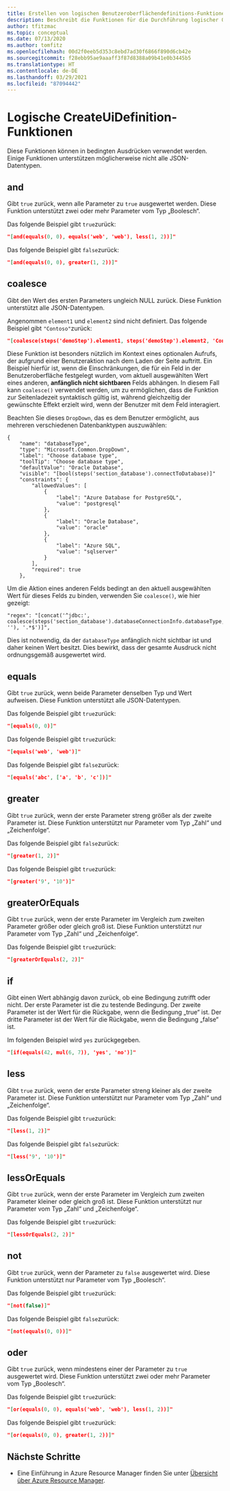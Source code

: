 ```yaml
---
title: Erstellen von logischen Benutzeroberflächendefinitions-Funktionen
description: Beschreibt die Funktionen für die Durchführung logischer Operationen.
author: tfitzmac
ms.topic: conceptual
ms.date: 07/13/2020
ms.author: tomfitz
ms.openlocfilehash: 00d2f0eeb5d353c8ebd7ad30f6866f890d6cb42e
ms.sourcegitcommit: f28ebb95ae9aaaff3f87d8388a09b41e0b3445b5
ms.translationtype: HT
ms.contentlocale: de-DE
ms.lasthandoff: 03/29/2021
ms.locfileid: "87094442"
---
```

# <a name="createuidefinition-logical-functions"></a>Logische CreateUiDefinition-Funktionen

Diese Funktionen können in bedingten Ausdrücken verwendet werden. Einige Funktionen unterstützen möglicherweise nicht alle JSON-Datentypen.

## <a name="and"></a>and

Gibt `true` zurück, wenn alle Parameter zu `true` ausgewertet werden. Diese Funktion unterstützt zwei oder mehr Parameter vom Typ „Boolesch“.

Das folgende Beispiel gibt `true`zurück:

```json
"[and(equals(0, 0), equals('web', 'web'), less(1, 2))]"
```

Das folgende Beispiel gibt `false`zurück:

```json
"[and(equals(0, 0), greater(1, 2))]"
```

## <a name="coalesce"></a>coalesce

Gibt den Wert des ersten Parameters ungleich NULL zurück. Diese Funktion unterstützt alle JSON-Datentypen.

Angenommen `element1` und `element2` sind nicht definiert. Das folgende Beispiel gibt `"Contoso"`zurück:

```json
"[coalesce(steps('demoStep').element1, steps('demoStep').element2, 'Contoso')]"
```

Diese Funktion ist besonders nützlich im Kontext eines optionalen Aufrufs, der aufgrund einer Benutzeraktion nach dem Laden der Seite auftritt. Ein Beispiel hierfür ist, wenn die Einschränkungen, die für ein Feld in der Benutzeroberfläche festgelegt wurden, vom aktuell ausgewählten Wert eines anderen, **anfänglich nicht sichtbaren** Felds abhängen. In diesem Fall kann `coalesce()` verwendet werden, um zu ermöglichen, dass die Funktion zur Seitenladezeit syntaktisch gültig ist, während gleichzeitig der gewünschte Effekt erzielt wird, wenn der Benutzer mit dem Feld interagiert.

Beachten Sie dieses `DropDown`, das es dem Benutzer ermöglicht, aus mehreren verschiedenen Datenbanktypen auszuwählen:

```
{
    "name": "databaseType",
    "type": "Microsoft.Common.DropDown",
    "label": "Choose database type",
    "toolTip": "Choose database type",
    "defaultValue": "Oracle Database",
    "visible": "[bool(steps('section_database').connectToDatabase)]"
    "constraints": {
        "allowedValues": [
            {
                "label": "Azure Database for PostgreSQL",
                "value": "postgresql"
            },
            {
                "label": "Oracle Database",
                "value": "oracle"
            },
            {
                "label": "Azure SQL",
                "value": "sqlserver"
            }
        ],
        "required": true
    },
```

Um die Aktion eines anderen Felds bedingt an den aktuell ausgewählten Wert für dieses Felds zu binden, verwenden Sie `coalesce()`, wie hier gezeigt:

```
"regex": "[concat('^jdbc:', coalesce(steps('section_database').databaseConnectionInfo.databaseType, ''), '.*$')]",
```

Dies ist notwendig, da der `databaseType` anfänglich nicht sichtbar ist und daher keinen Wert besitzt. Dies bewirkt, dass der gesamte Ausdruck nicht ordnungsgemäß ausgewertet wird.

## <a name="equals"></a>equals

Gibt `true` zurück, wenn beide Parameter denselben Typ und Wert aufweisen. Diese Funktion unterstützt alle JSON-Datentypen.

Das folgende Beispiel gibt `true`zurück:

```json
"[equals(0, 0)]"
```

Das folgende Beispiel gibt `true`zurück:

```json
"[equals('web', 'web')]"
```

Das folgende Beispiel gibt `false`zurück:

```json
"[equals('abc', ['a', 'b', 'c'])]"
```

## <a name="greater"></a>greater

Gibt `true` zurück, wenn der erste Parameter streng größer als der zweite Parameter ist. Diese Funktion unterstützt nur Parameter vom Typ „Zahl“ und „Zeichenfolge“.

Das folgende Beispiel gibt `false`zurück:

```json
"[greater(1, 2)]"
```

Das folgende Beispiel gibt `true`zurück:

```json
"[greater('9', '10')]"
```

## <a name="greaterorequals"></a>greaterOrEquals

Gibt `true` zurück, wenn der erste Parameter im Vergleich zum zweiten Parameter größer oder gleich groß ist. Diese Funktion unterstützt nur Parameter vom Typ „Zahl“ und „Zeichenfolge“.

Das folgende Beispiel gibt `true`zurück:

```json
"[greaterOrEquals(2, 2)]"
```

## <a name="if"></a>if

Gibt einen Wert abhängig davon zurück, ob eine Bedingung zutrifft oder nicht. Der erste Parameter ist die zu testende Bedingung. Der zweite Parameter ist der Wert für die Rückgabe, wenn die Bedingung „true“ ist. Der dritte Parameter ist der Wert für die Rückgabe, wenn die Bedingung „false“ ist.

Im folgenden Beispiel wird `yes` zurückgegeben.

```json
"[if(equals(42, mul(6, 7)), 'yes', 'no')]"
```

## <a name="less"></a>less

Gibt `true` zurück, wenn der erste Parameter streng kleiner als der zweite Parameter ist. Diese Funktion unterstützt nur Parameter vom Typ „Zahl“ und „Zeichenfolge“.

Das folgende Beispiel gibt `true`zurück:

```json
"[less(1, 2)]"
```

Das folgende Beispiel gibt `false`zurück:

```json
"[less('9', '10')]"
```

## <a name="lessorequals"></a>lessOrEquals

Gibt `true` zurück, wenn der erste Parameter im Vergleich zum zweiten Parameter kleiner oder gleich groß ist. Diese Funktion unterstützt nur Parameter vom Typ „Zahl“ und „Zeichenfolge“.

Das folgende Beispiel gibt `true`zurück:

```json
"[lessOrEquals(2, 2)]"
```

## <a name="not"></a>not

Gibt `true` zurück, wenn der Parameter zu `false` ausgewertet wird. Diese Funktion unterstützt nur Parameter vom Typ „Boolesch“.

Das folgende Beispiel gibt `true`zurück:

```json
"[not(false)]"
```

Das folgende Beispiel gibt `false`zurück:

```json
"[not(equals(0, 0))]"
```

## <a name="or"></a>oder

Gibt `true` zurück, wenn mindestens einer der Parameter zu `true` ausgewertet wird. Diese Funktion unterstützt zwei oder mehr Parameter vom Typ „Boolesch“.

Das folgende Beispiel gibt `true`zurück:

```json
"[or(equals(0, 0), equals('web', 'web'), less(1, 2))]"
```

Das folgende Beispiel gibt `true`zurück:

```json
"[or(equals(0, 0), greater(1, 2))]"
```

## <a name="next-steps"></a>Nächste Schritte

* Eine Einführung in Azure Resource Manager finden Sie unter [Übersicht über Azure Resource Manager](../management/overview.md).
